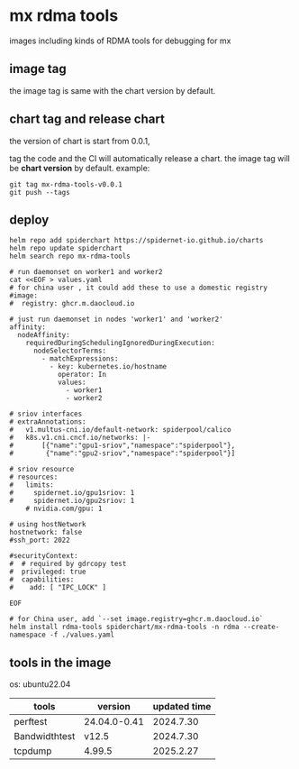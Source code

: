 # mx rdma tools

images including kinds of RDMA tools for debugging for mx

## image tag

the image tag is same with the chart version by default.

## chart tag and release chart

the version of chart is start from 0.0.1,

tag the code and the CI will automatically release a chart. the image tag will be **chart version** by default. example:

```shell
git tag mx-rdma-tools-v0.0.1
git push --tags
```

## deploy

```shell
helm repo add spiderchart https://spidernet-io.github.io/charts
helm repo update spiderchart
helm search repo mx-rdma-tools

# run daemonset on worker1 and worker2 
cat <<EOF > values.yaml
# for china user , it could add these to use a domestic registry
#image:
#  registry: ghcr.m.daocloud.io
 
# just run daemonset in nodes 'worker1' and 'worker2'
affinity:
  nodeAffinity:
    requiredDuringSchedulingIgnoredDuringExecution:
      nodeSelectorTerms:
        - matchExpressions:
          - key: kubernetes.io/hostname
            operator: In
            values:
              - worker1
              - worker2

# sriov interfaces
# extraAnnotations:
#   v1.multus-cni.io/default-network: spiderpool/calico
#   k8s.v1.cni.cncf.io/networks: |-
#       [{"name":"gpu1-sriov","namespace":"spiderpool"},
#        {"name":"gpu2-sriov","namespace":"spiderpool"}]

# sriov resource
# resources:
#   limits:
#     spidernet.io/gpu1sriov: 1
#     spidernet.io/gpu2sriov: 1
    # nvidia.com/gpu: 1

# using hostNetwork
hostnetwork: false
#ssh_port: 2022

#securityContext:
#  # required by gdrcopy test
#  privileged: true
#  capabilities:
#    add: [ "IPC_LOCK" ]

EOF

# for China user, add `--set image.registry=ghcr.m.daocloud.io`
helm install rdma-tools spiderchart/mx-rdma-tools -n rdma --create-namespace -f ./values.yaml
```

## tools in the image

os: ubuntu22.04

| tools         | version                                  | updated time |
|---------------|------------------------------------------|--------------|
| perftest      | 24.04.0-0.41                             | 2024.7.30    |
| Bandwidthtest | v12.5                                    | 2024.7.30    |
| tcpdump       | 4.99.5                                   | 2025.2.27    |
